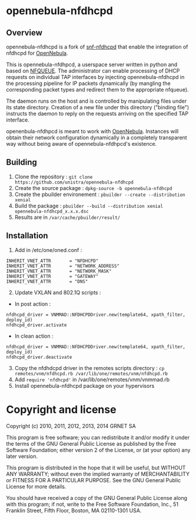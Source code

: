 opennebula-nfdhcpd
==================

Overview
--------

opennebula-nfdhcpd is a fork of 
[snf-nfdhcpd](https://github.com/grnet/snf-nfdhcpd) that enable the integration
of nfdhcpd for [OpenNebula](https://github.com/grnet/snf-nfdhcpd).

This is opennebula-nfdhpcd, a userspace server written in python and based on
[NFQUEUE](https://www.wzdftpd.net/redmine/projects/nfqueue-bindings/wiki/). The
administrator can enable processing of DHCP requests on individual TAP 
interfaces by injecting opennebula-nfdhcpd in the processing pipeline for IP 
packets dynamically (by mangling the corresponding packet types and redirect them to the
appropriate nfqueue).

The daemon runs on the host and is controlled by manipulating files
under its state directory. Creation of a new file under this directory
("binding file") instructs the daemon to reply on the requests arriving
on the specified TAP interface.

openenbula-nfdhpcd is meant to work with [OpenNebula](http://opennebula.org).
Instances will obtain their network configuration dynamically in a completely transparent 
way without being aware of opennebula-nfdhpcd's existence.

Building
--------

1. Clone the repository :
`git clone https://github.com/unistra/opennebula-nfdhcpd`
2. Create the source package :
`dpkg-source -b opennebula-nfdhcpd`
3. Create the pbuilder environement :
`pbuilder --create --distribution xenial`
4. Build the package :
`pbuilder --build --distribution xenial opennebula-nfdhcpd_x.x.x.dsc`
5. Results are in `/var/cache/pbuilder/result/`

Installation
------------

1. Add in /etc/one/oned.conf :
```
INHERIT_VNET_ATTR       = "NFDHCPD"
INHERIT_VNET_ATTR       = "NETWORK_ADDRESS"
INHERIT_VNET_ATTR       = "NETWORK_MASK"
INHERIT_VNET_ATTR       = "GATEWAY"
INHERIT_VNET_ATTR       = "DNS"
```
2. Update VXLAN and 802.1Q scripts :
  * In post action : 
  ```
  nfdhcpd_driver = VNMMAD::NFDHCPDDriver.new(template64, xpath_filter, deploy_id)
  nfdhcpd_driver.activate
  ```
  * In clean action :
  ```
  nfdhcpd_driver = VNMMAD::NFDHCPDDriver.new(template64, xpath_filter, deploy_id)
  nfdhcpd_driver.deactivate
  ```
3. Copy the nfdhdcpd driver in the remotes scripts directory :
`cp remotes/vnm/nfdhcpd.rb /var/lib/one/remotes/vnm/nfdhcpd.rb`
4. Add `require 'nfdhcpd'` in /var/lib/one/remotes/vnm/vnmmad.rb 
5. Install opennebula-nfdhcpd package on your hypervisors

Copyright and license
=====================

Copyright (c) 2010, 2011, 2012, 2013, 2014 GRNET SA

   This program is free software; you can redistribute it and/or modify
   it under the terms of the GNU General Public License as published by
   the Free Software Foundation; either version 2 of the License, or
   (at your option) any later version.

   This program is distributed in the hope that it will be useful,
   but WITHOUT ANY WARRANTY; without even the implied warranty of
   MERCHANTABILITY or FITNESS FOR A PARTICULAR PURPOSE.  See the
   GNU General Public License for more details.

   You should have received a copy of the GNU General Public License along
   with this program; if not, write to the Free Software Foundation, Inc.,
   51 Franklin Street, Fifth Floor, Boston, MA 02110-1301 USA.
